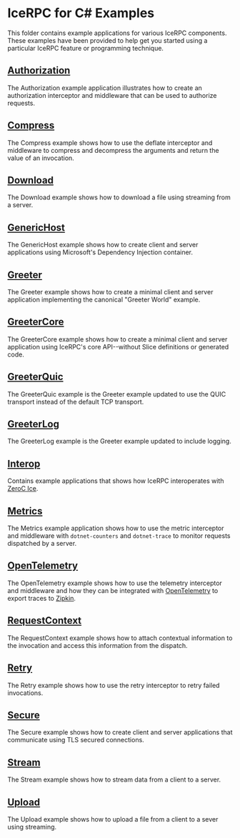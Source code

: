 # IceRPC for C# Examples

This folder contains example applications for various IceRPC components. These examples have been provided to help get
you started using a particular IceRPC feature or programming technique.

## [Authorization](./Authorization/)

The Authorization example application illustrates how to create an authorization interceptor and middleware that can
be used to authorize requests.

## [Compress](./Compress/)

The Compress example shows how to use the deflate interceptor and middleware to compress and decompress the arguments
and return the value of an invocation.

## [Download](./Download/)

The Download example shows how to download a file using streaming from a server.

## [GenericHost](./GenericHost/)

The GenericHost example shows how to create client and server applications using Microsoft's Dependency Injection
container.

## [Greeter](./Greeter/)

The Greeter example shows how to create a minimal client and server application implementing the canonical "Greeter World"
example.

## [GreeterCore](./GreeterCore/)

The GreeterCore example shows how to create a minimal client and server application using IceRPC's core API--without Slice
definitions or generated code.

## [GreeterQuic](./GreeterQuic/)

The GreeterQuic example is the Greeter example updated to use the QUIC transport instead of the default TCP transport.

## [GreeterLog](./GreeterLog/)

The GreeterLog example is the Greeter example updated to include logging.

## [Interop](./Interop/)

Contains example applications that shows how IceRPC interoperates with [ZeroC Ice][1].

## [Metrics](./Metrics/)

The Metrics example application shows how to use the metric interceptor and middleware with `dotnet-counters` and
`dotnet-trace` to monitor requests dispatched by a server.

## [OpenTelemetry](./OpenTelemetry/)

The OpenTelemetry example shows how to use the telemetry interceptor and middleware and how they can be integrated with
[OpenTelemetry](https://opentelemetry.io/) to export traces to [Zipkin][2].

## [RequestContext](./RequestContext/)

The RequestContext example shows how to attach contextual information to the invocation and access this information from
the dispatch.

## [Retry](./Retry/)

The Retry example shows how to use the retry interceptor to retry failed invocations.

## [Secure](./Secure/)

The Secure example shows how to create client and server applications that communicate using TLS secured connections.

## [Stream](./Stream/)

The Stream example shows how to stream data from a client to a server.

## [Upload](./Upload/)

The Upload example shows how to upload a file from a client to a sever using streaming.

[1]: https://github.com/zeroc-ice/ice
[2]: https://zipkin.io/

